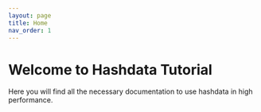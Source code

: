 ```yaml
---
layout: page
title: Home
nav_order: 1
---
```


# Welcome to Hashdata Tutorial

Here you will find all the necessary documentation to use hashdata in high performance.
